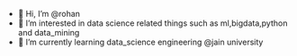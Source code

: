 - 👋 Hi, I’m @rohan
- 👀 I’m interested in data science related things such as ml,bigdata,python and data_mining 
- 🌱 I’m currently learning data_science engineering @jain university

<!---
rohan926/rohan926 is a ✨ special ✨ repository because its `README.md` (this file) appears on your GitHub profile.
You can click the Preview link to take a look at your changes.
--->
